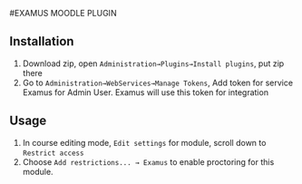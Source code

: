 #EXAMUS MOODLE PLUGIN

## Installation
1. Download zip, open `Administration→Plugins→Install plugins`, put zip there
2. Go to `Administration→WebServices→Manage Tokens`, Add token for service Examus for Admin User. Examus will use this token for integration

## Usage
1. In course editing mode, `Edit settings` for module, scroll down to `Restrict access`
2. Choose `Add restrictions... → Examus` to enable proctoring for this module.
